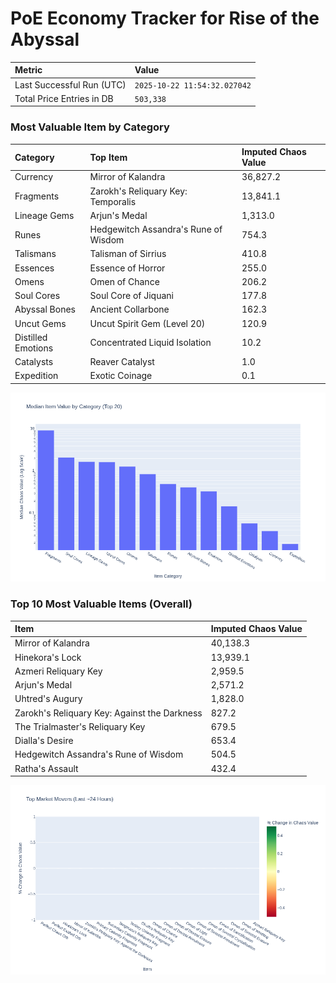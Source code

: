# PoE Economy Tracker for Rise of the Abyssal

<!-- START_MAINTENANCE -->
| Metric | Value |
|:---|:---|
| Last Successful Run (UTC) | `2025-10-22 11:54:32.027042` |
| Total Price Entries in DB | `503,338` |

<!-- END_MAINTENANCE -->

<!-- START_DATAFRAME_DEBUG -->
<!-- END_DATAFRAME_DEBUG -->

<!-- START_CATEGORY_ANALYSIS -->
### Most Valuable Item by Category
| Category | Top Item | Imputed Chaos Value |
| :--- | :--- | :--- |
| Currency | Mirror of Kalandra | 36,827.2 |
| Fragments | Zarokh's Reliquary Key: Temporalis | 13,841.1 |
| Lineage Gems | Arjun's Medal | 1,313.0 |
| Runes | Hedgewitch Assandra's Rune of Wisdom | 754.3 |
| Talismans | Talisman of Sirrius | 410.8 |
| Essences | Essence of Horror | 255.0 |
| Omens | Omen of Chance | 206.2 |
| Soul Cores | Soul Core of Jiquani | 177.8 |
| Abyssal Bones | Ancient Collarbone | 162.3 |
| Uncut Gems | Uncut Spirit Gem (Level 20) | 120.9 |
| Distilled Emotions | Concentrated Liquid Isolation | 10.2 |
| Catalysts | Reaver Catalyst | 1.0 |
| Expedition | Exotic Coinage | 0.1 |


![Category Analysis Chart](charts/category_analysis.png)
<!-- END_ANALYSIS -->

<!-- START_ANALYSIS -->
### Top 10 Most Valuable Items (Overall)
| Item | Imputed Chaos Value |
| :--- | :--- |
| Mirror of Kalandra | 40,138.3 |
| Hinekora's Lock | 13,939.1 |
| Azmeri Reliquary Key | 2,959.5 |
| Arjun's Medal | 2,571.2 |
| Uhtred's Augury | 1,828.0 |
| Zarokh's Reliquary Key: Against the Darkness | 827.2 |
| The Trialmaster's Reliquary Key | 679.5 |
| Dialla's Desire | 653.4 |
| Hedgewitch Assandra's Rune of Wisdom | 504.5 |
| Ratha's Assault | 432.4 |


![Market Movers Chart](charts/market_movers.png)
<!-- END_ANALYSIS -->
